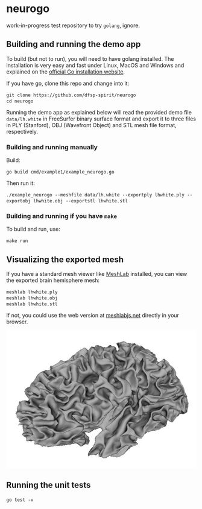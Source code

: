 # neurogo
work-in-progress test repository to try `golang`, ignore.


## Building and running the demo app

To build (but not to run), you will need to have golang installed. The installation is very easy and fast under Linux, MacOS and Windows and explained on the [official Go installation website](https://go.dev/doc/install).

If you have go, clone this repo and change into it:

```shell
git clone https://github.com/dfsp-spirit/neurogo
cd neurogo
```

Running the demo app as explained below will read the provided demo file `data/lh.white` in FreeSurfer binary surface format and export it to three files in PLY (Stanford), OBJ (Wavefront Object) and STL mesh file format, respectively.


### Building and running manually

Build:

```shell
go build cmd/example1/example_neurogo.go
```

Then run it:

```shell
./example_neurogo --meshfile data/lh.white --exportply lhwhite.ply --exportobj lhwhite.obj --exportstl lhwhite.stl
```


### Building and running if you have `make`

To build and run, use:

```shell
make run
```

## Visualizing the exported mesh


If you have a standard mesh viewer like [MeshLab](https://www.meshlab.net/) installed, you can view the exported brain hemisphere mesh:

```shell
meshlab lhwhite.ply
meshlab lhwhite.obj
meshlab lhwhite.stl
```

If not, you could use the web version at [meshlabjs.net](http://www.meshlabjs.net/) directly in your browser.

![Vis](./lhwhite.jpg?raw=true "Visualization of the demo brain mesh.")


## Running the unit tests

```shell
go test -v
```


